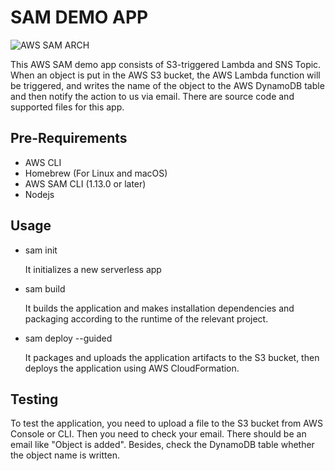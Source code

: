 # SAM DEMO APP

![AWS SAM ARCH](https://user-images.githubusercontent.com/106579335/186344307-5fb2535d-b78b-4812-8ac1-8076eba1a055.png)

This AWS SAM demo app consists of S3-triggered Lambda and SNS Topic. When an object is put in the AWS S3 bucket, the AWS Lambda function will be triggered, and writes the name of the object to the AWS DynamoDB table and then notify the action to us via email. There are source code and supported files for this app.

## Pre-Requirements
- AWS CLI
- Homebrew (For Linux and macOS)
- AWS SAM CLI (1.13.0 or later)
- Nodejs


## Usage

- sam init
  
  It initializes a new serverless app
  
- sam build 

  It builds the application and makes installation dependencies and packaging according to the runtime of the relevant project. 

- sam deploy --guided 

  It packages and uploads the application artifacts to the S3 bucket, then deploys the application using AWS CloudFormation.


## Testing

To test the application, you need to upload a file to the S3 bucket from AWS Console or CLI. Then you need to check your email. There should be an email like "Object is added". Besides, check the DynamoDB table whether the object name is written.

